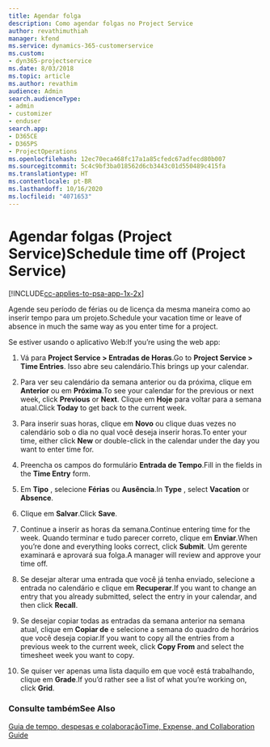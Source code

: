 ```yaml
---
title: Agendar folga
description: Como agendar folgas no Project Service
author: revathimuthiah
manager: kfend
ms.service: dynamics-365-customerservice
ms.custom:
- dyn365-projectservice
ms.date: 8/03/2018
ms.topic: article
ms.author: revathim
audience: Admin
search.audienceType:
- admin
- customizer
- enduser
search.app:
- D365CE
- D365PS
- ProjectOperations
ms.openlocfilehash: 12ec70eca468fc17a1a85cfedc67adfecd80b007
ms.sourcegitcommit: 5c4c9bf3ba018562d6cb3443c01d550489c415fa
ms.translationtype: HT
ms.contentlocale: pt-BR
ms.lasthandoff: 10/16/2020
ms.locfileid: "4071653"
---
```

# <a name="schedule-time-off-project-service"></a><span data-ttu-id="881ca-103">Agendar folgas (Project Service)</span><span class="sxs-lookup"><span data-stu-id="881ca-103">Schedule time off (Project Service)</span></span>

[!INCLUDE[cc-applies-to-psa-app-1x-2x](../includes/cc-applies-to-psa-app-1x-2x.md)]

<span data-ttu-id="881ca-104">Agende seu período de férias ou de licença da mesma maneira como ao inserir tempo para um projeto.</span><span class="sxs-lookup"><span data-stu-id="881ca-104">Schedule your vacation time or leave of absence in much the same way as you enter time for a project.</span></span>  
  
 <span data-ttu-id="881ca-105">Se estiver usando o aplicativo Web:</span><span class="sxs-lookup"><span data-stu-id="881ca-105">If you’re using the web app:</span></span>  
  
1.  <span data-ttu-id="881ca-106">Vá para **Project Service > Entradas de Horas**.</span><span class="sxs-lookup"><span data-stu-id="881ca-106">Go to **Project Service > Time Entries**.</span></span> <span data-ttu-id="881ca-107">Isso abre seu calendário.</span><span class="sxs-lookup"><span data-stu-id="881ca-107">This brings up your calendar.</span></span>  
  
2.  <span data-ttu-id="881ca-108">Para ver seu calendário da semana anterior ou da próxima, clique em **Anterior** ou em **Próxima**.</span><span class="sxs-lookup"><span data-stu-id="881ca-108">To see your calendar for the previous or next week, click **Previous** or **Next**.</span></span> <span data-ttu-id="881ca-109">Clique em **Hoje** para voltar para a semana atual.</span><span class="sxs-lookup"><span data-stu-id="881ca-109">Click **Today** to get back to the current week.</span></span>  
  
3.  <span data-ttu-id="881ca-110">Para inserir suas horas, clique em **Novo** ou clique duas vezes no calendário sob o dia no qual você deseja inserir horas.</span><span class="sxs-lookup"><span data-stu-id="881ca-110">To enter your time, either click **New** or double-click in the calendar under the day you want to enter time for.</span></span>  
  
4.  <span data-ttu-id="881ca-111">Preencha os campos do formulário **Entrada de Tempo**.</span><span class="sxs-lookup"><span data-stu-id="881ca-111">Fill in the fields in the **Time Entry** form.</span></span>  
  
5.  <span data-ttu-id="881ca-112">Em **Tipo** , selecione **Férias** ou **Ausência**.</span><span class="sxs-lookup"><span data-stu-id="881ca-112">In **Type** , select **Vacation** or **Absence**.</span></span>  
  
6.  <span data-ttu-id="881ca-113">Clique em **Salvar**.</span><span class="sxs-lookup"><span data-stu-id="881ca-113">Click **Save**.</span></span>  
  
7.  <span data-ttu-id="881ca-114">Continue a inserir as horas da semana.</span><span class="sxs-lookup"><span data-stu-id="881ca-114">Continue entering time for the week.</span></span> <span data-ttu-id="881ca-115">Quando terminar e tudo parecer correto, clique em **Enviar**.</span><span class="sxs-lookup"><span data-stu-id="881ca-115">When you’re done and everything looks correct, click **Submit**.</span></span> <span data-ttu-id="881ca-116">Um gerente examinará e aprovará sua folga.</span><span class="sxs-lookup"><span data-stu-id="881ca-116">A manager will review and approve your time off.</span></span>  
  
8.  <span data-ttu-id="881ca-117">Se desejar alterar uma entrada que você já tenha enviado, selecione a entrada no calendário e clique em **Recuperar**.</span><span class="sxs-lookup"><span data-stu-id="881ca-117">If you want to change an entry that you already submitted, select the entry in your calendar, and then click **Recall**.</span></span>  
  
9. <span data-ttu-id="881ca-118">Se desejar copiar todas as entradas da semana anterior na semana atual, clique em **Copiar de** e selecione a semana do quadro de horários que você deseja copiar.</span><span class="sxs-lookup"><span data-stu-id="881ca-118">If you want to copy all the entries from a previous week to the current week, click **Copy From** and select the timesheet week you want to copy.</span></span>  
  
10. <span data-ttu-id="881ca-119">Se quiser ver apenas uma lista daquilo em que você está trabalhando, clique em **Grade**.</span><span class="sxs-lookup"><span data-stu-id="881ca-119">If you’d rather see a list of what you’re working on, click **Grid**.</span></span>  
  
### <a name="see-also"></a><span data-ttu-id="881ca-120">Consulte também</span><span class="sxs-lookup"><span data-stu-id="881ca-120">See Also</span></span>  
 [<span data-ttu-id="881ca-121">Guia de tempo, despesas e colaboração</span><span class="sxs-lookup"><span data-stu-id="881ca-121">Time, Expense, and Collaboration Guide</span></span>](../psa/time-expense-collaboration-guide.md)
